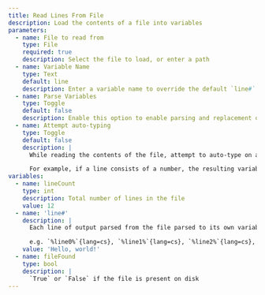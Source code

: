 ```yaml
---
title: Read Lines From File
description: Load the contents of a file into variables
parameters:
  - name: File to read from
    type: File
    required: true
    description: Select the file to load, or enter a path
  - name: Variable Name
    type: Text
    default: line
    description: Enter a variable name to override the default `line#` variables with your own naming scheme
  - name: Parse Variables
    type: Toggle
    default: false
    description: Enable this option to enable parsing and replacement of `%variables%`{lang=cs} found within the file contents
  - name: Attempt auto-typing
    type: Toggle
    default: false
    description: |
      While reading the contents of the file, attempt to auto-type on a line-by-line basis.

      For example, if a line consists of a number, the resulting variable for that line can be properly typed as an `int`{lang=cs}
variables:
  - name: lineCount
    type: int
    description: Total number of lines in the file
    value: 12
  - name: 'line#'
    description: |
      Each line of output parsed from the file parsed to its own variable

      e.g. `%line0%`{lang=cs}, `%line1%`{lang=cs}, `%line2%`{lang=cs}, and so on...
    value: 'Hello, world!'
  - name: fileFound
    type: bool
    description: |
      `True` or `False` if the file is present on disk
---
```

